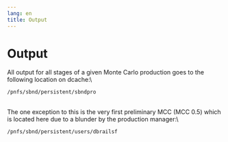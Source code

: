 ```yaml
---
lang: en
title: Output
---
```




Output
================================

All output for all stages of a given Monte Carlo production goes to the
following location on dcache:\

    /pnfs/sbnd/persistent/sbndpro

\
The one exception to this is the very first preliminary MCC (MCC 0.5)
which is located here due to a blunder by the production manager:\

    /pnfs/sbnd/persistent/users/dbrailsf
